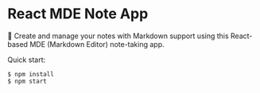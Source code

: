 # React MDE Note App

📝 Create and manage your notes with Markdown support using this React-based MDE (Markdown Editor) note-taking app.

Quick start:
```
$ npm install
$ npm start
````
